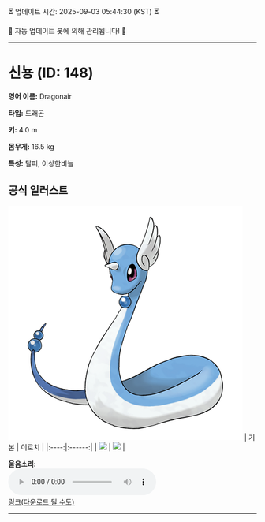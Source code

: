 
⏳ 업데이트 시간: 2025-09-03 05:44:30 (KST) ⏳

🤖 자동 업데이트 봇에 의해 관리됩니다! 🤖

---

# 신뇽 (ID: 148)
**영어 이름:** Dragonair

**타입:** 드래곤

**키:** 4.0 m

**몸무게:** 16.5 kg

**특성:** 탈피, 이상한비늘

## 공식 일러스트
![](https://raw.githubusercontent.com/PokeAPI/sprites/master/sprites/pokemon/other/official-artwork/148.png)
| 기본 | 이로치 |
|:----:|:------:|
| <img src="http://play.pokemonshowdown.com/sprites/ani/dragonair.gif" width="200"> | <img src="http://play.pokemonshowdown.com/sprites/ani-shiny/dragonair.gif" width="200"> |

**울음소리:**<br><audio controls src="https://raw.githubusercontent.com/PokeAPI/cries/main/cries/pokemon/latest/148.ogg"></audio><br> [링크(다운로드 될 수도)](https://raw.githubusercontent.com/PokeAPI/cries/main/cries/pokemon/latest/148.ogg)


---
